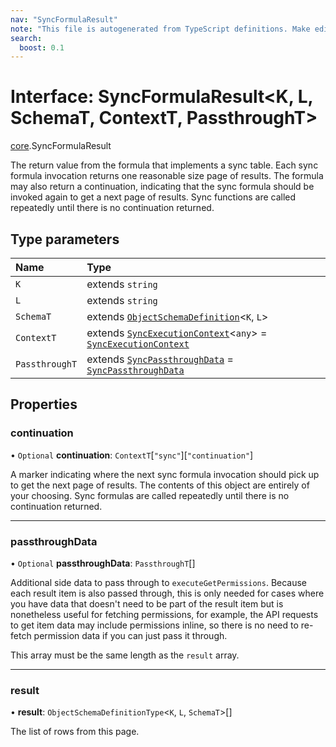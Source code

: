 ```yaml
---
nav: "SyncFormulaResult"
note: "This file is autogenerated from TypeScript definitions. Make edits to the comments in the TypeScript file and then run `make docs` to regenerate this file."
search:
  boost: 0.1
---
```

# Interface: SyncFormulaResult<K, L, SchemaT, ContextT, PassthroughT\>

[core](../modules/core.md).SyncFormulaResult

The return value from the formula that implements a sync table. Each sync formula invocation
returns one reasonable size page of results. The formula may also return a continuation, indicating
that the sync formula should be invoked again to get a next page of results. Sync functions
are called repeatedly until there is no continuation returned.

## Type parameters

| Name | Type |
| :------ | :------ |
| `K` | extends `string` |
| `L` | extends `string` |
| `SchemaT` | extends [`ObjectSchemaDefinition`](core.ObjectSchemaDefinition.md)<`K`, `L`\> |
| `ContextT` | extends [`SyncExecutionContext`](core.SyncExecutionContext.md)<`any`\> = [`SyncExecutionContext`](core.SyncExecutionContext.md) |
| `PassthroughT` | extends [`SyncPassthroughData`](../types/core.SyncPassthroughData.md) = [`SyncPassthroughData`](../types/core.SyncPassthroughData.md) |

## Properties

### continuation

• `Optional` **continuation**: `ContextT`[``"sync"``][``"continuation"``]

A marker indicating where the next sync formula invocation should pick up to get the next page of results.
The contents of this object are entirely of your choosing. Sync formulas are called repeatedly
until there is no continuation returned.

___

### passthroughData

• `Optional` **passthroughData**: `PassthroughT`[]

Additional side data to pass through to `executeGetPermissions`. Because each result item
is also passed through, this is only needed for cases where you have data that doesn't need
to be part of the result item but is nonetheless useful for fetching permissions, for example,
the API requests to get item data may include permissions inline, so there is no need to
re-fetch permission data if you can just pass it through.

This array must be the same length as the `result` array.

___

### result

• **result**: `ObjectSchemaDefinitionType`<`K`, `L`, `SchemaT`\>[]

The list of rows from this page.
